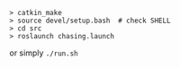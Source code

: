 ```
> catkin_make
> source devel/setup.bash  # check SHELL
> cd src
> roslaunch chasing.launch
```

or simply `./run.sh`
